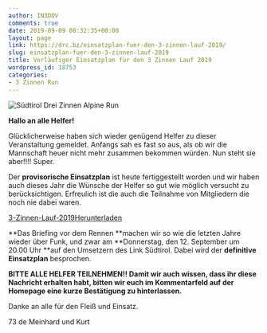 ```yaml
---
author: IN3DOV
comments: true
date: 2019-09-09 08:32:35+00:00
layout: page
link: https://drc.bz/einsatzplan-fuer-den-3-zinnen-lauf-2019/
slug: einsatzplan-fuer-den-3-zinnen-lauf-2019
title: Vorläufiger Einsatzplan für den 3 Zinnen Lauf 2019
wordpress_id: 18753
categories:
- 3 Zinnen Run
---
```





![Südtirol Drei Zinnen Alpine Run](http://www.dreizinnenlauf.com/img/logo.png)







**Hallo an alle Helfer!**







Glücklicherweise haben sich wieder genügend Helfer zu dieser Veranstaltung gemeldet. Anfangs sah es fast so aus, als ob wir die Mannschaft heuer nicht mehr zusammen bekommen würden. Nun steht sie aber!!!! Super.







Der **provisorische Einsatzplan** ist heute fertiggestellt worden und wir haben auch dieses Jahr die Wünsche der Helfer so gut wie möglich versucht zu berücksichtigen. Erfreulich ist die auch die Teilnahme von Mitgliedern die noch nie dabei waren. 







[3-Zinnen-Lauf-2019](https://drc.bz/wp-content/uploads/2019/09/3-Zinnen-Lauf-2019.pdf)[Herunterladen](https://drc.bz/wp-content/uploads/2019/09/3-Zinnen-Lauf-2019.pdf)







**Das Briefing vor dem Rennen **machen wir so wie die letzten Jahre wieder über Funk, und zwar am **Donnerstag, den 12. September um 20.00 Uhr **auf den Umsetzern des Link Südtirol. Dabei wird der **definitive Einsatzplan** besprochen.







**BITTE ALLE HELFER TEILNEHMEN!! Damit wir auch wissen, dass ihr diese Nachricht erhalten habt, bitten wir euch im Kommentarfeld auf der Homepage eine kurze Bestätigung zu hinterlassen.**







Danke an alle für den Fleiß und Einsatz.







73 de Meinhard und Kurt



